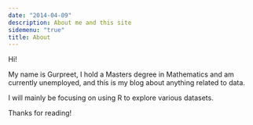 ```yaml
---
date: "2014-04-09"
description: About me and this site
sidemenu: "true"
title: About
---
```


Hi! 

My name is Gurpreet, I hold a Masters degree in Mathematics and am currently unemployed, and this is my blog about anything related to data. 

I will mainly be focusing on using R to explore various datasets.

Thanks for reading!
